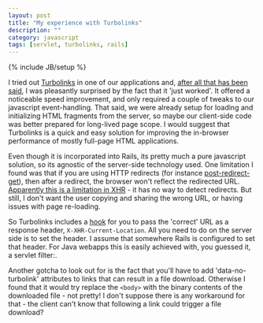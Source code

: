 ```yaml
---
layout: post
title: "My experience with Turbolinks"
description: ""
category: javascript
tags: [servlet, turbolinks, rails]
---
```

{% include JB/setup %}

I tried out [Turbolinks](https://github.com/rails/turbolinks) in one of our applications and, [after all that has
been said](https://plus.google.com/106300407679257154689/posts/A65agXRynUn), I was pleasantly surprised by the fact
that it 'just worked'. It offered a noticeable speed improvement, and only required a couple of tweaks to our
javascript event-handling. That said, we were already setup for loading and initializing HTML fragments from the server,
so maybe our client-side code was better prepared for long-lived page scope. I would suggest that Turbolinks
is a quick and easy solution for improving the in-browser performance of mostly full-page HTML applications.

Even though it is incorporated into Rails, its pretty much a pure javascript solution, so its agnostic of the
server-side technology used. One limitation I found was that if you are using HTTP redirects (for instance
[post-redirect-get](http://en.wikipedia.org/wiki/Post/Redirect/Get)), then after a redirect,
the browser won't reflect the redirected URL.
[Apparently this is a limitation in XHR](https://github.com/rails/turbolinks/issues/22) - it has no way to detect
redirects. But still, I don't want the user copying and sharing the wrong URL, or having issues with page re-loading.

So Turbolinks includes a [hook](https://github.com/rails/turbolinks/pull/125) for you to pass the 'correct' URL as a
response header, `X-XHR-Current-Location`. All you need to do on the server side is to set the header.
I assume that somewhere Rails is configured to set that header. For Java webapps this is easily achieved with,
you guessed it, a servlet filter:.

<script src="https://gist.github.com/4637786.js"></script>

Another gotcha to look out for is the fact that you'll have to add 'data-no-turbolink' attributes to links
that can result in a file download. Otherwise I found that it would try replace the `<body>` with the binary contents
of the downloaded file - not pretty! I don't suppose there is any workaround for that - the client can't know that
following a link could trigger a file download?


